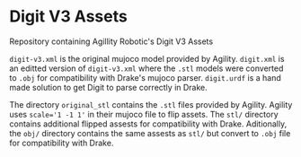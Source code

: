# Digit V3 Assets
Repository containing Agillity Robotic's Digit V3 Assets

`digit-v3.xml` is the original mujoco model provided by Agility.
`digit.xml` is an editted version of `digit-v3.xml` where the `.stl` models were converted to `.obj` for compatibility with Drake's mujoco parser.
`digit.urdf` is a hand made solution to get Digit to parse correctly in Drake.

The directory `original_stl` contains the `.stl` files provided by Agility.
Agility uses `scale='1 -1 1'` in their mujoco file to flip assets. The `stl/` directory contains additional flipped assests for compatibility with Drake.
Aditionally, the `obj/` directory contains the same assests as `stl/` but convert to `.obj` file for compatibility with Drake.